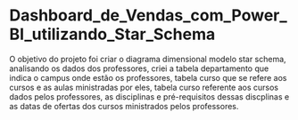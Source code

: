 # Dashboard_de_Vendas_com_Power_BI_utilizando_Star_Schema

O objetivo do projeto foi criar o diagrama dimensional modelo star schema, analisando os dados dos professores,
criei a tabela departamento que indica o campus onde estão os professores, tabela curso que se refere aos cursos e as aulas ministradas por eles, tabela curso referente aos cursos dados pelos professores, as disciplinas e pré-requisitos dessas discplinas e as datas de ofertas dos cursos ministrados pelos professores.
